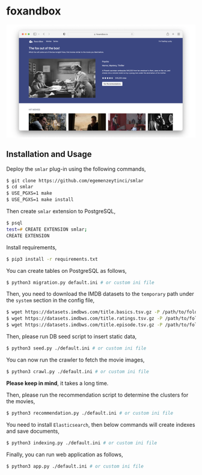 # foxandbox

![homepage](/assets/images/homepage.jpg)

## Installation and Usage

Deploy the `smlar` plug-in using the following commands,

```zsh
$ git clone https://github.com/egemenzeytinci/smlar
$ cd smlar
$ USE_PGXS=1 make
$ USE_PGXS=1 make install
```

Then create `smlar` extension to PostgreSQL,

```zsh
$ psql
test=# CREATE EXTENSION smlar;
CREATE EXTENSION
```

Install requirements,
```zsh
$ pip3 install -r requirements.txt
```

You can create tables on PostgreSQL as follows,

```zsh
$ python3 migration.py default.ini # or custom ini file
```

Then, you need to download the IMDB datasets to the `temporary` path under the `system` section in the config file,

```zsh
$ wget https://datasets.imdbws.com/title.basics.tsv.gz -P /path/to/folder
$ wget https://datasets.imdbws.com/title.ratings.tsv.gz -P /path/to/folder
$ wget https://datasets.imdbws.com/title.episode.tsv.gz -P /path/to/folder
```

Then, please run DB seed script to insert static data,

```zsh
$ python3 seed.py ./default.ini # or custom ini file
```

You can now run the crawler to fetch the movie images,

```zsh
$ python3 crawl.py ./default.ini # or custom ini file
```

**Please keep in mind**, it takes a long time.

Then, please run the recommendation script to determine the clusters for the movies,

```zsh
$ python3 recommendation.py ./default.ini # or custom ini file
```

You need to install `Elasticsearch`, then below commands will create indexes and save documents,

```zsh
$ python3 indexing.py ./default.ini # or custom ini file
```

Finally, you can run web application as follows,

```zsh
$ python3 app.py ./default.ini # or custom ini file
```
